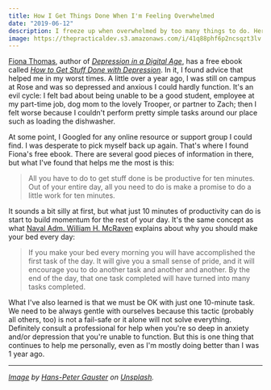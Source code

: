 ```yaml
---
title: How I Get Things Done When I'm Feeling Overwhelmed
date: "2019-06-12"
description: I freeze up when overwhelmed by too many things to do. Here's how I start to work through the paralyzation.
image: https://thepracticaldev.s3.amazonaws.com/i/41q88phf6p2ncsqzt3lv.jpg
---
```


[Fiona Thomas](https://twitter.com/fionalikes), author of [_Depression in a Digital Age_](https://www.amazon.com/Depression-Digital-Age-Highs-Perfectionism/dp/1912478501), has a free ebook called [_How to Get Stuff Done with Depression_](https://fionalikestoblog.com/2017/09/19/getstuffdone/?fbclid=IwAR3l2_kzCXyUB6SbGbPU9f6p8ga4HOfkB9-ad4eyb0MfgiIAqo3mUhs54jA). In it, I found advice that helped me in my worst times. A little over a year ago, I was still on campus at Rose and was so depressed and anxious I could hardly function. It's an evil cycle: I felt bad about being unable to be a good student, employee at my part-time job, dog mom to the lovely Trooper, or partner to Zach; then I felt worse because I couldn't perform pretty simple tasks around our place such as loading the dishwasher.

At some point, I Googled for any online resource or support group I could find. I was desperate to pick myself back up again. That's where I found Fiona's free ebook. There are several good pieces of information in there, but what I've found that helps me the most is this:

> All you have to do to get stuff done is be productive for ten minutes. Out of your entire day, all you need to do is make a promise to do a little work for ten minutes.

It sounds a bit silly at first, but what just 10 minutes of productivity can do is start to build momentum for the rest of your day. It's the same concept as what [Naval Adm. William H. McRaven](https://news.utexas.edu/2014/05/16/mcraven-urges-graduates-to-find-courage-to-change-the-world/) explains about why you should make your bed every day:

> If you make your bed every morning you will have accomplished the first task of the day. It will give you a small sense of pride, and it will encourage you to do another task and another and another. By the end of the day, that one task completed will have turned into many tasks completed.

What I've also learned is that we must be OK with just one 10-minute task. We need to be always gentle with ourselves because this tactic (probably all others, too) is not a fail-safe or it alone will not solve everything. Definitely consult a professional for help when you're so deep in anxiety and/or depression that you're unable to function. But this is one thing that continues to help me personally, even as I'm mostly doing better than I was 1 year ago.

---

_[Image](https://unsplash.com/photos/3y1zF4hIPCg) by [Hans-Peter Gauster](https://unsplash.com/@sloppyperfectionist) on [Unsplash](https://unsplash.com)._

